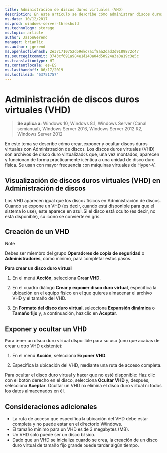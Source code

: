 ```yaml
---
title: Administración de discos duros virtuales (VHD)
description: En este artículo se describe cómo administrar discos duros virtuales
ms.date: 10/12/2017
ms.prod: windows-server-threshold
ms.technology: storage
ms.topic: article
author: JasonGerend
manager: brianlic
ms.author: jgerend
ms.openlocfilehash: 2e371710752d59ebc7a1f8aa2dad3d9189872c47
ms.sourcegitcommit: 3743cf691a984e1d140a04d50924a3a0a19c3e5c
ms.translationtype: HT
ms.contentlocale: es-ES
ms.lasthandoff: 06/17/2019
ms.locfileid: "63751757"
---
```

# <a name="manage-virtual-hard-disks-vhd"></a>Administración de discos duros virtuales (VHD)

> **Se aplica a:** Windows 10, Windows 8.1, Windows Server (Canal semianual), Windows Server 2016, Windows Server 2012 R2, Windows Server 2012

En este tema se describe cómo crear, exponer y ocultar discos duros virtuales con Administración de discos. Los discos duros virtuales (VHD) son archivos de disco duro virtualizados que, una vez montados, aparecen y funcionan de forma prácticamente idéntica a una unidad de disco duro física. Se usan con mayor frecuencia con máquinas virtuales de Hyper-V. 

## <a name="viewing-vhds-in-disk-management"></a>Visualización de discos duros virtuales (VHD) en Administración de discos

Los VHD aparecen igual que los discos físicos en Administración de discos. Cuando se expone un VHD (es decir, cuando está disponible para que el sistema lo use), este aparece en azul. Si el disco está oculto (es decir, no está disponible), su icono se convierte en gris.

## <a name="creating-a-vhd"></a>Creación de un VHD

> [!NOTE]
> Debes ser miembro del grupo **Operadores de copia de seguridad** o **Administradores**, como mínimo, para completar estos pasos.

**Para crear un disco duro virtual**

1.  En el menú **Acción**, selecciona **Crear VHD**.

2.  En el cuadro diálogo **Crear y exponer disco duro virtual**, especifica la ubicación en el equipo físico en el que quieres almacenar el archivo VHD y el tamaño del VHD.

3.  En **Formato del disco duro virtual**, selecciona **Expansión dinámica** o **Tamaño fijo** y, a continuación, haz clic en **Aceptar**.

## <a name="attaching-and-detaching-a-vhd"></a>Exponer y ocultar un VHD

Para tener un disco duro virtual disponible para su uso (uno que acabas de crear u otro VHD existente): 

1. En el menú **Acción**, selecciona **Exponer VHD**.

2. Especifica la ubicación del VHD, mediante una ruta de acceso completa.

Para ocultar el disco duro virtual y hacer que no esté disponible: Haz clic con el botón derecho en el disco, selecciona **Ocultar VHD** y, después, selecciona **Aceptar**. Ocultar un VHD no elimina el disco duro virtual ni todos los datos almacenados en él.

## <a name="additional-considerations"></a>Consideraciones adicionales

-   La ruta de acceso que especifica la ubicación del VHD debe estar completa y no puede estar en el directorio \\Windows.
-   El tamaño mínimo para un VHD es de 3 megabytes (MB).
-   Un VHD solo puede ser un disco básico.
-   Dado que un VHD se inicializa cuando se crea, la creación de un disco duro virtual de tamaño fijo grande puede tardar algún tiempo.
